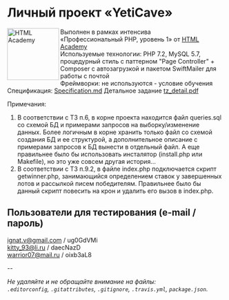 # Личный проект «YetiCave»

<img src="https://up.htmlacademy.ru/static/img/intensive/htmlcss/logo-for-github-2.png" align="left" width="120" height="120" alt="HTML Academy">

Выполнен в рамках интенсива<br>
«Профессиональный PHP, уровень 1» от [HTML Academy](https://htmlacademy.ru)<br>
Используемые технологии: PHP 7.2, MySQL 5.7, процедурный стиль c паттерном "Page Controller" + Composer с автозагрузкой и пакетом SwiftMailer для работы с почтой <br>
Фреймворки: не используются - условие обучения<br>
Спецификация: [Specification.md](https://github.com/Avxodiar/yeticave/blob/master/Specification.md)
Детальное задание [tz_detail.pdf](https://github.com/Avxodiar/portfolio/yeticave/blob/master/tz_detail.pdf)

Примечания:
1. В соответствии с ТЗ п.6, в корне проекта находится файл queries.sql со схемой БД и примерами запросов на выборку/изменение данных. Более логичным в корне хранить только файл со схемой создания БД и ее структурой, а дополнительное описание с примерами запросов к БД вынести в отдельный файл. А еще правильнее было бы использовать инсталятор (install.php или Makefile), но это уже совсем другая история...
2. В соответствии с ТЗ п.9.2, в файле index.php подключается скрипт getwinner.php, занимающийся определением ставок у завершенных лотов и рассылкой писем победителям.
 Правильнее было бы данный скрипт повесить на крон и удалить его вызов в index.php.


## Пользователи для тестирования (e-mail / пароль)

ignat.v@gmail.com / ug0GdVMi<br>
kitty_93@li.ru    / daecNazD<br>
warrior07@mail.ru / oixb3aL8<br>

--

_Не удаляйте и не обращайте внимание на файлы:_<br>
_`.editorconfig`, `.gitattributes`, `.gitignore`, `.travis.yml`, `package.json`._

